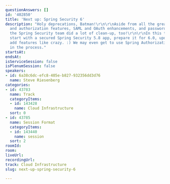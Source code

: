 ```yaml
---
questionAnswers: []
id: '402850'
title: 'Next up: Spring Security 6'
description: "Holy deprecations, Batman!\r\n\r\nAside from all the great native, observability,
  and authorization features, SAML and OAuth enhancements, and password security improvements,
  the Spring Security team did a lot of clean-up, too!\r\n\r\nIn this talk, we'll
  start with a secured Spring Security 5.8 app, prepare it for 6.0, update, and then
  add features like crazy. :) We may even get to use Spring Authorization Server 1.0
  in the process."
startsAt: 
endsAt: 
isServiceSession: false
isPlenumSession: false
speakers:
- id: 6a38c6dc-efc8-405e-b827-932356dd3d76
  name: Steve Riesenberg
categories:
- id: 43783
  name: Track
  categoryItems:
  - id: 143428
    name: Cloud Infrastructure
  sort: 0
- id: 43785
  name: Session Format
  categoryItems:
  - id: 143440
    name: session
  sort: 2
roomId: 
room: 
liveUrl: 
recordingUrl: 
track: Cloud Infrastructure
slug: next-up-spring-security-6

---
```

